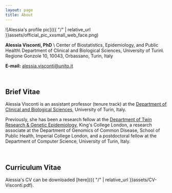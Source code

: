 ```yaml
---
layout: page
title: About
---
```


![Alessia's profile pic]({{ "/" | relative_url }}assets/official_pic_xxsmall_web_face.png)

**Alessia Visconti, PhD** \\
Center of Biostatistics, Epidemiology, and Public Health\\
Department of Clinical and Biological Sciences, University of Turin\\
Regione Gonzole 10, 10043, Orbassano, Turin, Italy

**E-mail:** [alessia.visconti@unito.it](mailto:alessia.visconti@unito.it)

<br> 

## Brief Vitae

Alessia Visconti is an assistant professor (tenure track) at the [Department of Clinical and Biological Sciences](https://www.clinbio.unito.it/do/home.pl), University of Turin, Italy. 

Previously, she has been a research fellow at the [Department of Twin Research & Genetic Epidemiology](http://www.twinsuk.ac.uk/), King's College London, a research associate at the Department of Genomics of Common Disease, School of Public Health, Imperial College London, and a postdoctoral fellow at the Department of Computer Science, University of Turin, Italy.


<br> 

## Curriculum Vitae

Alessia's CV can be downloaded [here]({{ "/" | relative_url }}assets/CV-Visconti.pdf).
